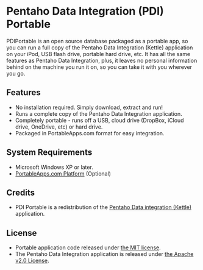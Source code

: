 # Pentaho Data Integration (PDI) Portable

PDIPortable is an open source database packaged as a portable app, so you can run a full copy of the Pentaho Data Integration (Kettle) application on your iPod, USB flash drive, portable hard drive, etc. It has all the same features as Pentaho Data Integration, plus, it leaves no personal information behind on the machine you run it on, so you can take it with you wherever you go.

## Features
* No installation required. Simply download, extract and run!
* Runs a complete copy of the Pentaho Data Integration application.
* Completely portable - runs off a USB, cloud drive (DropBox, iCloud drive, OneDrive, etc) or hard drive.
* Packaged in PortableApps.com format for easy integration.

## System Requirements

* Microsoft Windows XP or later.
* [PortableApps.com Platform](http://portableapps.com/download) (Optional)

## Credits

* PDI Portable is a redistribution of the [Pentaho Data integration (Kettle)](https://community.hds.com/docs/DOC-1009855-data-integration-kettle) application.

## License

* Portable application code released under [the MIT license](LICENSE).
* The Pentaho Data Integration application is released under [the Apache v2.0 License](https://raw.githubusercontent.com/pentaho/pentaho-kettle/master/LICENSE.txt).
